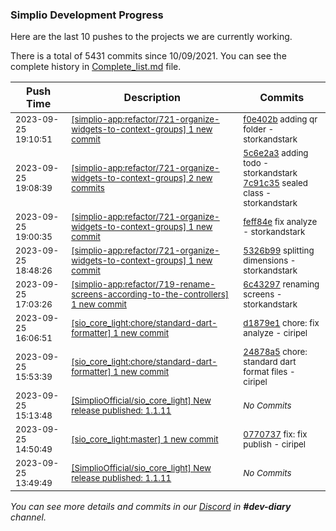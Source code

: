 
### Simplio Development Progress

Here are the last 10 pushes to the projects we are currently working.

There is a total of 5431 commits since 10/09/2021. You can see the complete history in
 [Complete_list.md](Complete_list.md) file.

| Push Time | Description | Commits |
| --- | --- | --- |
| <sub>2023-09-25 19:10:51</sub> | <sub>[[simplio-app:refactor/721-organize-widgets-to-context-groups] 1 new commit](https://github.com/SimplioOfficial/simplio-app/commit/f0e402b08c147f367782ca7ee323875ed30ce10c)</sub> | <sub>[f0e402b](https://github.com/SimplioOfficial/simplio-app/commit/f0e402b08c147f367782ca7ee323875ed30ce10c) adding qr folder - storkandstark</sub> |
| <sub>2023-09-25 19:08:39</sub> | <sub>[[simplio-app:refactor/721-organize-widgets-to-context-groups] 2 new commits](https://github.com/SimplioOfficial/simplio-app/compare/feff84e56f5c...7c91c357b88f)</sub> | <sub>[5c6e2a3](https://github.com/SimplioOfficial/simplio-app/commit/5c6e2a3b27bc0e20df8bad8468bf330b90568155) adding todo - storkandstark<br>[7c91c35](https://github.com/SimplioOfficial/simplio-app/commit/7c91c357b88f7c74b28b15c21b01e3ef7e28ae39) sealed class - storkandstark</sub> |
| <sub>2023-09-25 19:00:35</sub> | <sub>[[simplio-app:refactor/721-organize-widgets-to-context-groups] 1 new commit](https://github.com/SimplioOfficial/simplio-app/commit/feff84e56f5c053396a94994905fbb7eb0e90028)</sub> | <sub>[feff84e](https://github.com/SimplioOfficial/simplio-app/commit/feff84e56f5c053396a94994905fbb7eb0e90028) fix analyze - storkandstark</sub> |
| <sub>2023-09-25 18:48:26</sub> | <sub>[[simplio-app:refactor/721-organize-widgets-to-context-groups] 1 new commit](https://github.com/SimplioOfficial/simplio-app/commit/5326b99961661ef64949be42692bdd838c87d9dc)</sub> | <sub>[5326b99](https://github.com/SimplioOfficial/simplio-app/commit/5326b99961661ef64949be42692bdd838c87d9dc) splitting dimensions - storkandstark</sub> |
| <sub>2023-09-25 17:03:26</sub> | <sub>[[simplio-app:refactor/719-rename-screens-according-to-the-controllers] 1 new commit](https://github.com/SimplioOfficial/simplio-app/commit/6c4329759a7f926b664ab0ba7f815f7a8f5097b3)</sub> | <sub>[6c43297](https://github.com/SimplioOfficial/simplio-app/commit/6c4329759a7f926b664ab0ba7f815f7a8f5097b3) renaming screens - storkandstark</sub> |
| <sub>2023-09-25 16:06:51</sub> | <sub>[[sio_core_light:chore/standard-dart-formatter] 1 new commit](https://github.com/SimplioOfficial/sio_core_light/commit/d1879e1c1b55d024fa8a647397aa06cda52fff20)</sub> | <sub>[d1879e1](https://github.com/SimplioOfficial/sio_core_light/commit/d1879e1c1b55d024fa8a647397aa06cda52fff20) chore: fix analyze - ciripel</sub> |
| <sub>2023-09-25 15:53:39</sub> | <sub>[[sio_core_light:chore/standard-dart-formatter] 1 new commit](https://github.com/SimplioOfficial/sio_core_light/commit/24878a59498ecc0c70972c1897f864f153199e14)</sub> | <sub>[24878a5](https://github.com/SimplioOfficial/sio_core_light/commit/24878a59498ecc0c70972c1897f864f153199e14) chore: standard dart format files - ciripel</sub> |
| <sub>2023-09-25 15:13:48</sub> | <sub>[[SimplioOfficial/sio_core_light] New release published: 1.1.11](https://github.com/SimplioOfficial/sio_core_light/releases/tag/1.1.11)</sub> | <sub>_No Commits_</sub> |
| <sub>2023-09-25 14:50:49</sub> | <sub>[[sio_core_light:master] 1 new commit](https://github.com/SimplioOfficial/sio_core_light/commit/07707376495e4c7c5ad5f6b8be402a110153a4b3)</sub> | <sub>[0770737](https://github.com/SimplioOfficial/sio_core_light/commit/07707376495e4c7c5ad5f6b8be402a110153a4b3) fix: fix publish - ciripel</sub> |
| <sub>2023-09-25 13:49:49</sub> | <sub>[[SimplioOfficial/sio_core_light] New release published: 1.1.11](https://github.com/SimplioOfficial/sio_core_light/releases/tag/1.1.11)</sub> | <sub>_No Commits_</sub> |

_You can see more details and commits in our [Discord](https://discord.gg/aKhjuwZmdP) in **#dev-diary** channel._

